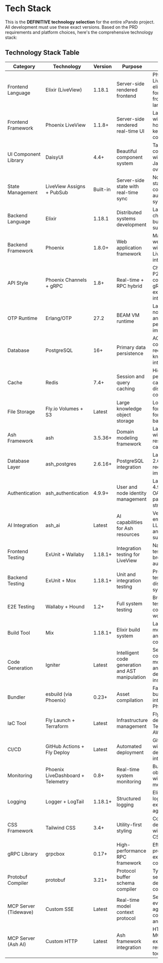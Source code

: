# Tech Stack

This is the **DEFINITIVE technology selection** for the entire xPando project. All development must use these exact versions. Based on the PRD requirements and platform choices, here's the comprehensive technology stack:

## Technology Stack Table

| Category | Technology | Version | Purpose | Rationale |
|----------|------------|---------|---------|-----------|
| Frontend Language | Elixir (LiveView) | 1.18.1 | Server-side rendered frontend | Phoenix LiveView eliminates need for separate frontend language |
| Frontend Framework | Phoenix LiveView | 1.1.8+ | Server-side rendered real-time UI | Latest version with colocated hooks and keyed comprehensions |
| UI Component Library | DaisyUI | 4.4+ | Beautiful component system | Tailwind-based components with minimal JavaScript overhead |
| State Management | LiveView Assigns + PubSub | Built-in | Server-side state with real-time sync | No client-side state complexity, automatic synchronization |
| Backend Language | Elixir | 1.18.1 | Distributed systems development | Latest with type checking and built-in JSON support |
| Backend Framework | Phoenix | 1.8.0+ | Web application framework | Mature Elixir web framework with excellent LiveView 1.1 integration |
| API Style | Phoenix Channels + gRPC | 1.8+ | Real-time + RPC hybrid | Channels for P2P communication, gRPC for external integrations |
| OTP Runtime | Erlang/OTP | 27.2 | BEAM VM runtime | Latest OTP with nominal types and performance improvements |
| Database | PostgreSQL | 16+ | Primary data persistence | ACID compliance required for knowledge integrity |
| Cache | Redis | 7.4+ | Session and query caching | High-performance caching for distributed node coordination |
| File Storage | Fly.io Volumes + S3 | Latest | Large knowledge object storage | Local volumes for speed, S3 for archival and backup |
| Ash Framework | ash | 3.5.36+ | Domain modeling framework | Latest version with enhanced resource capabilities |
| Database Layer | ash_postgres | 2.6.16+ | PostgreSQL integration | Latest version 2.6.16 with recent improvements |
| Authentication | ash_authentication | 4.9.9+ | User and node identity management | Latest version 4.9.9 with OAuth and password strategies |
| AI Integration | ash_ai | Latest | AI capabilities for Ash resources | Vectorization, embeddings, LLM integration, and MCP server support |
| Frontend Testing | ExUnit + Wallaby | 1.18.1+ | Integration testing for LiveView | Native Elixir testing with browser automation |
| Backend Testing | ExUnit + Mox | 1.18.1+ | Unit and integration testing | Property-based testing for distributed systems |
| E2E Testing | Wallaby + Hound | 1.2+ | Full system testing | Browser-based testing for complete user workflows |
| Build Tool | Mix | 1.18.1+ | Elixir build system | Latest with lazy module loading and faster compilation |
| Code Generation | Igniter | Latest | Intelligent code generation and AST manipulation | Semantic Elixir code modification and dependency installation |
| Bundler | esbuild (via Phoenix) | 0.23+ | Asset compilation | Fast asset bundling integrated with Phoenix |
| IaC Tool | Fly Launch + Terraform | Latest | Infrastructure management | Fly.io deployment with Terraform for AWS migration |
| CI/CD | GitHub Actions + Fly Deploy | Latest | Automated deployment | GitHub native CI with Fly.io deployment integration |
| Monitoring | Phoenix LiveDashboard + Telemetry | 0.8+ | Real-time system monitoring | Built-in Elixir observability with custom metrics |
| Logging | Logger + LogTail | 1.18.1+ | Structured logging | Elixir native logging with external aggregation |
| CSS Framework | Tailwind CSS | 3.4+ | Utility-first styling | Consistent design system with minimal CSS overhead |
| gRPC Library | grpcbox | 0.17+ | High-performance RPC framework | Efficient binary protocol for external service communication |
| Protobuf Compiler | protobuf | 3.21+ | Protocol buffer schema compiler | Type-safe service definitions and code generation |
| MCP Server (Tidewave) | Custom SSE | Latest | Real-time model context protocol | Server-sent events for AI agent communication and tool access |
| MCP Server (Ash AI) | Custom HTTP | Latest | Ash framework integration | HTTP-based MCP server exposing Ash resources as AI tools |
